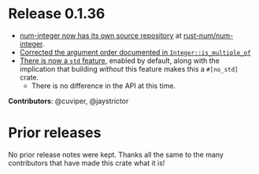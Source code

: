 # Release 0.1.36

- [num-integer now has its own source repository][num-356] at [rust-num/num-integer][home].
- [Corrected the argument order documented in `Integer::is_multiple_of`][1]
- [There is now a `std` feature][5], enabled by default, along with the implication
  that building *without* this feature makes this a `#[no_std]` crate.
  - There is no difference in the API at this time.

**Contributors**: @cuviper, @jaystrictor

[home]: https://github.com/rust-num/num-integer
[num-356]: https://github.com/rust-num/num/pull/356
[1]: https://github.com/rust-num/num-integer/pull/1
[5]: https://github.com/rust-num/num-integer/pull/5


# Prior releases

No prior release notes were kept.  Thanks all the same to the many
contributors that have made this crate what it is!

